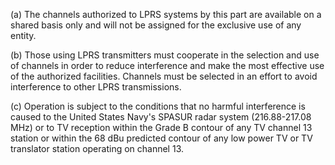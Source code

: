 (a) The channels authorized to LPRS systems by this part are available on a shared basis only and will not be assigned for the exclusive use of any entity.

(b) Those using LPRS transmitters must cooperate in the selection and use of channels in order to reduce interference and make the most effective use of the authorized facilities. Channels must be selected in an effort to avoid interference to other LPRS transmissions.

(c) Operation is subject to the conditions that no harmful interference is caused to the United States Navy's SPASUR radar system (216.88-217.08 MHz) or to TV reception within the Grade B contour of any TV channel 13 station or within the 68 dBu predicted contour of any low power TV or TV translator station operating on channel 13.

